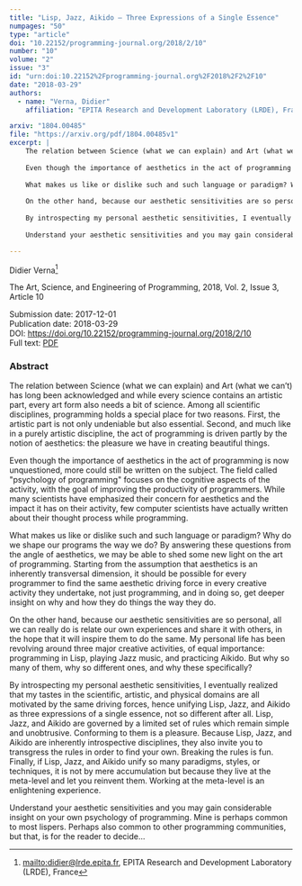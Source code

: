 ```yaml
---
title: "Lisp, Jazz, Aikido – Three Expressions of a Single Essence"
numpages: "50"
type: "article"
doi: "10.22152/programming-journal.org/2018/2/10"
number: "10"
volume: "2"
issue: "3"
id: "urn:doi:10.22152%2Fprogramming-journal.org%2F2018%2F2%2F10"
date: "2018-03-29"
authors: 
  - name: "Verna, Didier"
    affiliation: "EPITA Research and Development Laboratory (LRDE), France"

arxiv: "1804.00485"
file: "https://arxiv.org/pdf/1804.00485v1"
excerpt: |
    The relation between Science (what we can explain) and Art (what we can’t) has long been acknowledged and while every science contains an artistic part, every art form also needs a bit of science. Among all scientific disciplines, programming holds a special place for two reasons. First, the artistic part is not only undeniable but also essential. Second, and much like in a purely artistic discipline, the act of programming is driven partly by the notion of aesthetics: the pleasure we have in creating beautiful things.
    
    Even though the importance of aesthetics in the act of programming is now unquestioned, more could still be written on the subject. The field called "psychology of programming" focuses on the cognitive aspects of the activity, with the goal of improving the productivity of programmers. While many scientists have emphasized their concern for aesthetics and the impact it has on their activity, few computer scientists have actually written about their thought process while programming.
    
    What makes us like or dislike such and such language or paradigm? Why do we shape our programs the way we do? By answering these questions from the angle of aesthetics, we may be able to shed some new light on the art of programming. Starting from the assumption that aesthetics is an inherently transversal dimension, it should be possible for every programmer to find the same aesthetic driving force in every creative activity they undertake, not just programming, and in doing so, get deeper insight on why and how they do things the way they do.
    
    On the other hand, because our aesthetic sensitivities are so personal, all we can really do is relate our own experiences and share it with others, in the hope that it will inspire them to do the same. My personal life has been revolving around three major creative activities, of equal importance: programming in Lisp, playing Jazz music, and practicing Aikido. But why so many of them, why so different ones, and why these specifically?
    
    By introspecting my personal aesthetic sensitivities, I eventually realized that my tastes in the scientific, artistic, and physical domains are all motivated by the same driving forces, hence unifying Lisp, Jazz, and Aikido as three expressions of a single essence, not so different after all. Lisp, Jazz, and Aikido are governed by a limited set of rules which remain simple and unobtrusive. Conforming to them is a pleasure. Because Lisp, Jazz, and Aikido are inherently introspective disciplines, they also invite you to transgress the rules in order to find your own. Breaking the rules is fun. Finally, if Lisp, Jazz, and Aikido unify so many paradigms, styles, or techniques, it is not by mere accumulation but because they live at the meta-level and let you reinvent them. Working at the meta-level is an enlightening experience.
    
    Understand your aesthetic sensitivities and you may gain considerable insight on your own psychology of programming. Mine is perhaps common to most lispers. Perhaps also common to other programming communities, but that, is for the reader to decide...

---
```

Didier Verna[^1]

The Art, Science, and Engineering of Programming, 2018, Vol. 2, Issue 3, Article 10

Submission date: 2017-12-01  
Publication date: 2018-03-29  
DOI: <https://doi.org/10.22152/programming-journal.org/2018/2/10>  
Full text: [PDF](https://arxiv.org/pdf/1804.00485v1)  


### Abstract

The relation between Science (what we can explain) and Art (what we can’t) has long been acknowledged and while every science contains an artistic part, every art form also needs a bit of science. Among all scientific disciplines, programming holds a special place for two reasons. First, the artistic part is not only undeniable but also essential. Second, and much like in a purely artistic discipline, the act of programming is driven partly by the notion of aesthetics: the pleasure we have in creating beautiful things.

Even though the importance of aesthetics in the act of programming is now unquestioned, more could still be written on the subject. The field called "psychology of programming" focuses on the cognitive aspects of the activity, with the goal of improving the productivity of programmers. While many scientists have emphasized their concern for aesthetics and the impact it has on their activity, few computer scientists have actually written about their thought process while programming.

What makes us like or dislike such and such language or paradigm? Why do we shape our programs the way we do? By answering these questions from the angle of aesthetics, we may be able to shed some new light on the art of programming. Starting from the assumption that aesthetics is an inherently transversal dimension, it should be possible for every programmer to find the same aesthetic driving force in every creative activity they undertake, not just programming, and in doing so, get deeper insight on why and how they do things the way they do.

On the other hand, because our aesthetic sensitivities are so personal, all we can really do is relate our own experiences and share it with others, in the hope that it will inspire them to do the same. My personal life has been revolving around three major creative activities, of equal importance: programming in Lisp, playing Jazz music, and practicing Aikido. But why so many of them, why so different ones, and why these specifically?

By introspecting my personal aesthetic sensitivities, I eventually realized that my tastes in the scientific, artistic, and physical domains are all motivated by the same driving forces, hence unifying Lisp, Jazz, and Aikido as three expressions of a single essence, not so different after all. Lisp, Jazz, and Aikido are governed by a limited set of rules which remain simple and unobtrusive. Conforming to them is a pleasure. Because Lisp, Jazz, and Aikido are inherently introspective disciplines, they also invite you to transgress the rules in order to find your own. Breaking the rules is fun. Finally, if Lisp, Jazz, and Aikido unify so many paradigms, styles, or techniques, it is not by mere accumulation but because they live at the meta-level and let you reinvent them. Working at the meta-level is an enlightening experience.

Understand your aesthetic sensitivities and you may gain considerable insight on your own psychology of programming. Mine is perhaps common to most lispers. Perhaps also common to other programming communities, but that, is for the reader to decide...


[^1]: <mailto:didier@lrde.epita.fr>, EPITA Research and Development Laboratory (LRDE), France

